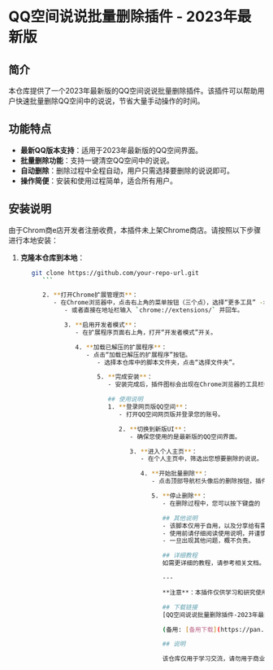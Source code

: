 # QQ空间说说批量删除插件 - 2023年最新版

## 简介
本仓库提供了一个2023年最新版的QQ空间说说批量删除插件。该插件可以帮助用户快速批量删除QQ空间中的说说，节省大量手动操作的时间。

## 功能特点
- **最新QQ版本支持**：适用于2023年最新版的QQ空间界面。
- **批量删除功能**：支持一键清空QQ空间中的说说。
- **自动删除**：删除过程中全程自动，用户只需选择要删除的说说即可。
- **操作简便**：安装和使用过程简单，适合所有用户。

## 安装说明
由于Chrom商e店开发者注册收费，本插件未上架Chrome商店。请按照以下步骤进行本地安装：

1. **克隆本仓库到本地**：
   ```bash
      git clone https://github.com/your-repo-url.git
         ```

         2. **打开Chrome扩展管理页**：
            - 在Chrome浏览器中，点击右上角的菜单按钮（三个点），选择“更多工具” -> “扩展程序”。
               - 或者直接在地址栏输入 `chrome://extensions/` 并回车。

               3. **启用开发者模式**：
                  - 在扩展程序页面右上角，打开“开发者模式”开关。

                  4. **加载已解压的扩展程序**：
                     - 点击“加载已解压的扩展程序”按钮。
                        - 选择本仓库中的脚本文件夹，点击“选择文件夹”。

                        5. **完成安装**：
                           - 安装完成后，插件图标会出现在Chrome浏览器的工具栏中。

                           ## 使用说明
                           1. **登录网页版QQ空间**：
                              - 打开QQ空间网页版并登录您的账号。

                              2. **切换到新版UI**：
                                 - 确保您使用的是最新版的QQ空间界面。

                                 3. **进入个人主页**：
                                    - 在个人主页中，筛选出您想要删除的说说。

                                    4. **开始批量删除**：
                                       - 点击顶部导航栏头像后的删除按钮，插件将自动开始批量删除说说。

                                       5. **停止删除**：
                                          - 在删除过程中，您可以按下键盘的 `ESC` 键来停止删除操作。

                                          ## 其他说明
                                          - 该脚本仅用于自用，以及分享给有需要的同学。
                                          - 使用前请仔细阅读使用说明，并谨慎操作。
                                          - 一旦出现其他问题，概不负责。

                                          ## 详细教程
                                          如需更详细的教程，请参考相关文档。

                                          ---

                                          **注意**：本插件仅供学习和研究使用，请勿用于商业用途或其他非法用途。

                                          ## 下载链接
                                          [QQ空间说说批量删除插件-2023年最新版](https://pan.quark.cn/s/dd91f50df5b9) 

                                          (备用: [备用下载](https://pan.baidu.com/s/1AnYuJhkarbWCQMBLo13UOg?pwd=9i57))

                                          ## 说明

                                          该仓库仅用于学习交流，请勿用于商业用途。
